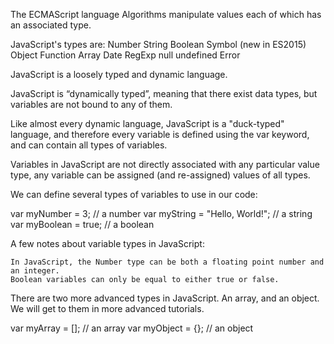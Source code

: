 The ECMAScript language Algorithms manipulate values each of which has an associated type.

JavaScript's types are:
  Number
  String
  Boolean
  Symbol (new in ES2015)
  Object
    Function
    Array
    Date
    RegExp
  null
  undefined
  Error



JavaScript is a loosely typed and dynamic language.

JavaScript is “dynamically typed”, meaning that there exist data types, but variables are not bound to any of them.

Like almost every dynamic language, JavaScript is a "duck-typed" language, and therefore every variable is defined using the var keyword, and can contain all types of variables.

Variables in JavaScript are not directly associated with any particular value type, any variable can be assigned (and re-assigned) values of all types.



We can define several types of variables to use in our code:

var myNumber = 3;                   // a number
var myString = "Hello, World!";     // a string
var myBoolean = true;               // a boolean

A few notes about variable types in JavaScript:

    In JavaScript, the Number type can be both a floating point number and an integer.
    Boolean variables can only be equal to either true or false.

There are two more advanced types in JavaScript. An array, and an object. We will get to them in more advanced tutorials.

var myArray = [];                    // an array
var myObject = {};                  // an object
